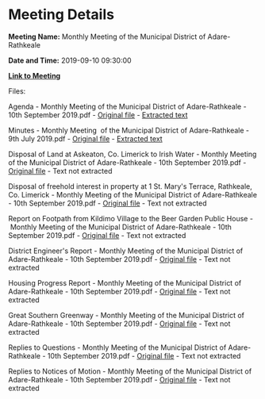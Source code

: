 # Meeting Details

**Meeting Name:** Monthly Meeting of the Municipal District of Adare-Rathkeale

**Date and Time:** 2019-09-10 09:30:00

**[Link to Meeting](https://www.limerick.ie/council/whats-on/monthly-meeting-municipal-district-adare-rathkeale-49)**

Files: 

Agenda - Monthly Meeting of the Municipal District of Adare-Rathkeale - 10th September 2019.pdf - [Original file](https://www.limerick.ie/sites/default/files/media/documents/2019-09/00%20Agenda%2010th%20September%2C%202019.pdf) - [Extracted text](./Agenda%20-%C2%A0Monthly%20Meeting%20of%20the%20Municipal%20District%20of%20Adare-Rathkeale%20-%2010th%20September%202019.md)

Minutes - Monthly Meeting  of the Municipal District of Adare-Rathkeale -  9th July 2019.pdf - [Original file](https://www.limerick.ie/sites/default/files/media/documents/2019-09/01%20Minutes%20of%20Monthly%20Meeting%209th%20July%2C%202019_0.pdf) - [Extracted text](./Minutes%20-%20Monthly%20Meeting%C2%A0%C2%A0of%20the%20Municipal%20District%20of%20Adare-Rathkeale%20-%C2%A0%209th%20July%202019.md)

Disposal of Land at Askeaton, Co. Limerick to Irish Water - Monthly Meeting of the Municipal District of Adare-Rathkeale - 10th September 2019.pdf - [Original file](https://www.limerick.ie/sites/default/files/media/documents/2019-09/04%20%28a%29%20Disposal%20of%20land%20at%20Askeaton%2C%20Co.%20Limerick%20to%20Irish%20Water.pdf) - Text not extracted

Disposal of freehold interest in property at 1 St. Mary's Terrace, Rathkeale, Co. Limerick - Monthly Meeting of the Municipal District of Adare-Rathkeale - 10th September 2019.pdf - [Original file](https://www.limerick.ie/sites/default/files/media/documents/2019-09/04%20%28b%29%20Disposal%20of%20freehold%20interest%20in%20property%20at%201%20St.%20Mary%27s%20Terrace%2C%20Rathkeale%2C%20Co.%20Limerick.pdf) - Text not extracted

Report on Footpath from Kildimo Village to the Beer Garden Public House - Monthly Meeting of the Municipal District of Adare-Rathkeale - 10th September 2019.pdf - [Original file](https://www.limerick.ie/sites/default/files/media/documents/2019-09/05%20Kildimo%20Village%20to%20the%20Beer%20Garden%20Public%20House.pdf) - Text not extracted

District Engineer's Report - Monthly Meeting of the Municipal District of Adare-Rathkeale - 10th September 2019.pdf - [Original file](https://www.limerick.ie/sites/default/files/media/documents/2019-09/06%20District%20Engineers%20Report.pdf) - Text not extracted

Housing Progress Report - Monthly Meeting of the Municipal District of Adare-Rathkeale - 10th September 2019.pdf - [Original file](https://www.limerick.ie/sites/default/files/media/documents/2019-09/07%20Housing%20Progress%20Report.pdf) - Text not extracted

Great Southern Greenway - Monthly Meeting of the Municipal District of Adare-Rathkeale - 10th September 2019.pdf - [Original file](https://www.limerick.ie/sites/default/files/media/documents/2019-09/03%20Great%20Southern%20Greenway%20.pdf) - Text not extracted

Replies to Questions - Monthly Meeting of the Municipal District of Adare-Rathkeale - 10th September 2019.pdf - [Original file](https://www.limerick.ie/sites/default/files/media/documents/2019-09/Replies%20to%20Questions%20September%2C%202019.pdf) - Text not extracted

Replies to Notices of Motion - Monthly Meeting of the Municipal District of Adare-Rathkeale - 10th September 2019.pdf - [Original file](https://www.limerick.ie/sites/default/files/media/documents/2019-09/Replies%20to%20Notices%20of%20Motion.pdf) - Text not extracted

